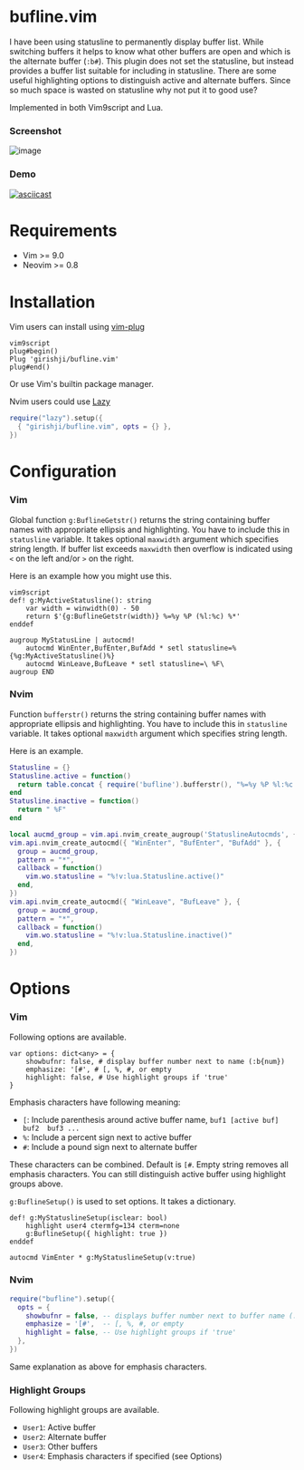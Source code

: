 # bufline.vim

I have been using statusline to permanently display buffer list. While
switching buffers it helps to know what other buffers are open and which is the
alternate buffer (`:b#`). This plugin does not set the statusline, but instead provides
a buffer list suitable for including in statusline. There are some useful
highlighting options to distinguish active and alternate buffers. Since so much
space is wasted on statusline why not put it to good use?

Implemented in both Vim9script and Lua.

### Screenshot

![image](https://raw.githubusercontent.com/girishji/bufstatusline.nvim/main/screenshots/light.png)

### Demo

[![asciicast](https://asciinema.org/a/o8gfuXMJ1SkEfpU2lnHxlYXWr.svg)](https://asciinema.org/a/o8gfuXMJ1SkEfpU2lnHxlYXWr)

# Requirements

- Vim >= 9.0
- Neovim >= 0.8

# Installation

Vim users can install using [vim-plug](https://github.com/junegunn/vim-plug)

```
vim9script
plug#begin()
Plug 'girishji/bufline.vim'
plug#end()
```

Or use Vim's builtin package manager.

Nvim users could use [Lazy](https://github.com/folke/lazy.nvim)

```lua
require("lazy").setup({
  { "girishji/bufline.vim", opts = {} },
})
```

# Configuration

### Vim

Global function `g:BuflineGetstr()` returns the string containing buffer names
with appropriate ellipsis and highlighting. You have to include this in
`statusline` variable. It takes optional `maxwidth` argument which specifies
string length. If buffer list exceeds `maxwidth` then overflow is indicated
using `<` on the left and/or `>` on the right.

Here is an example how you might use this.

```vim
vim9script
def! g:MyActiveStatusline(): string
    var width = winwidth(0) - 50
    return $'{g:BuflineGetstr(width)} %=%y %P (%l:%c) %*'
enddef

augroup MyStatusLine | autocmd!
    autocmd WinEnter,BufEnter,BufAdd * setl statusline=%{%g:MyActiveStatusline()%}
    autocmd WinLeave,BufLeave * setl statusline=\ %F\
augroup END
```

### Nvim

Function `bufferstr()` returns the string containing buffer names
with appropriate ellipsis and highlighting. You have to include this in
`statusline` variable. It takes optional `maxwidth` argument which specifies
string length.

Here is an example.

```lua
Statusline = {}
Statusline.active = function()
  return table.concat { require('bufline').bufferstr(), "%=%y %P %l:%c %*" }
end
Statusline.inactive = function()
  return " %F"
end

local aucmd_group = vim.api.nvim_create_augroup('StatuslineAutocmds', { clear = true })
vim.api.nvim_create_autocmd({ "WinEnter", "BufEnter", "BufAdd" }, {
  group = aucmd_group,
  pattern = "*",
  callback = function()
    vim.wo.statusline = "%!v:lua.Statusline.active()"
  end,
})
vim.api.nvim_create_autocmd({ "WinLeave", "BufLeave" }, {
  group = aucmd_group,
  pattern = "*",
  callback = function()
    vim.wo.statusline = "%!v:lua.Statusline.inactive()"
  end,
})
```

# Options

### Vim

Following options are available.

```vim
var options: dict<any> = {
    showbufnr: false, # display buffer number next to name (:b{num})
    emphasize: '[#', # [, %, #, or empty
    highlight: false, # Use highlight groups if 'true'
}
```

Emphasis characters have following meaning:

- `[`: Include parenthesis around active buffer name, `buf1 [active buf]  buf2  buf3 ...`
- `%`: Include a percent sign next to active buffer
- `#`: Include a pound sign next to alternate buffer

These characters can be combined. Default is `[#`. Empty string removes all
emphasis characters. You can still distinguish active buffer using highlight
groups above.

`g:BuflineSetup()` is used to set options. It takes a dictionary.

```vim
def! g:MyStatuslineSetup(isclear: bool)
    highlight user4 ctermfg=134 cterm=none
    g:BuflineSetup({ highlight: true })
enddef

autocmd VimEnter * g:MyStatuslineSetup(v:true)
```

### Nvim

```lua
require("bufline").setup({
  opts = {
    showbufnr = false, -- displays buffer number next to buffer name (:b{num})
    emphasize = '[#',  -- [, %, #, or empty
    highlight = false, -- Use highlight groups if 'true'
  },
})
```

Same explanation as above for emphasis characters.

### Highlight Groups

Following highlight groups are available.

- `User1`: Active buffer
- `User2`: Alternate buffer
- `User3`: Other buffers
- `User4`: Emphasis characters if specified (see Options)
